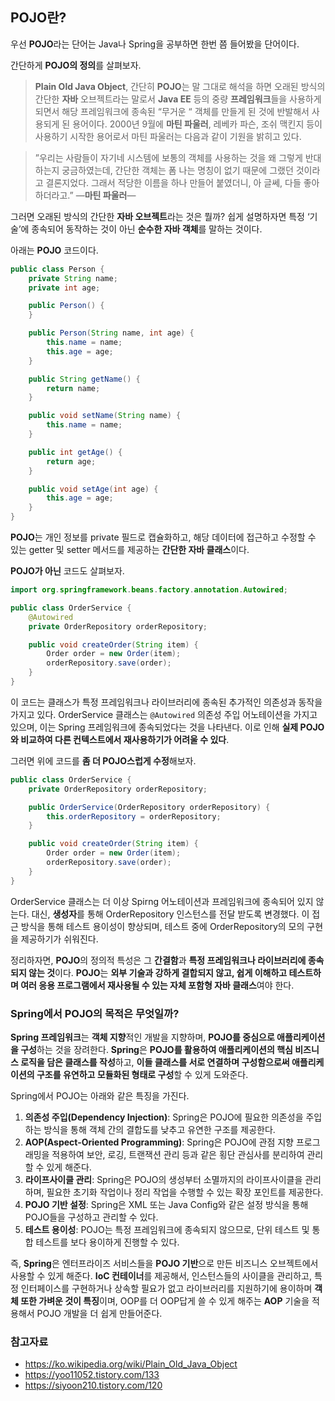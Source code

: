 

## POJO란?


우선 **POJO**라는 단어는 Java나 Spring을 공부하면 한번 쯤 들어봤을 단어이다.

간단하게 **POJO의 정의**를 살펴보자.

> **Plain Old Java Object**, 간단히 **POJO**는 말 그대로 해석을 하면 오래된 방식의 간단한 **자바** 오브젝트라는 말로서 **Java EE** 등의 중량 **프레임워크**들을 사용하게 되면서 해당 프레임워크에 종속된 “무거운 “ 객체를 만들게 된 것에 반발해서 사용되게 된 용어이다. 2000년 9월에 **마틴 파울러**, 레베카 파슨, 조쉬 맥킨지 등이 사용하기 시작한 용어로서 마틴 파울러는 다음과 같이 기원을 밝히고 있다.

> ”우리는 사람들이 자기네 시스템에 보통의 객체를 사용하는 것을 왜 그렇게 반대하는지 궁금하였는데, 간단한 객체는 폼 나는 명칭이 없기 때문에 그랬던 것이라고 결론지었다. 그래서 적당한 이름을 하나 만들어 붙였더니, 아 글쎄, 다들 좋아하더라고.” —**마틴 파울러**—
> 

그러면 오래된 방식의 간단한 **자바 오브젝트**라는 것은 뭘까?
쉽게 설명하자면 특정 ‘기술’에 종속되어 동작하는 것이 아닌 **순수한 자바 객체**를 말하는 것이다.

아래는 **POJO** 코드이다.

```java
public class Person {
    private String name;
    private int age;

    public Person() {
    }

    public Person(String name, int age) {
        this.name = name;
        this.age = age;
    }

    public String getName() {
        return name;
    }

    public void setName(String name) {
        this.name = name;
    }

    public int getAge() {
        return age;
    }

    public void setAge(int age) {
        this.age = age;
    }
}
```

**POJO**는 개인 정보를 private 필드로 캡슐화하고, 해당 데이터에 접근하고 수정할 수 있는 getter 및 setter 메서드를 제공하는 **간단한 자바 클래스**이다.

**POJO가 아닌** 코드도 살펴보자.

```java
import org.springframework.beans.factory.annotation.Autowired;

public class OrderService {
    @Autowired
    private OrderRepository orderRepository;

    public void createOrder(String item) {
        Order order = new Order(item);
        orderRepository.save(order);
    }
}
```

이 코드는 클래스가 특정 프레임워크나 라이브러리에 종속된 추가적인 의존성과 동작을 가지고 있다.
OrderService 클래스는 `@Autowired` 의존성 주입 어노테이션을 가지고 있으며, 이는 Spring 프레임워크에 종속되었다는 것을 나타낸다. 이로 인해 **실제 POJO와 비교하여 다른 컨텍스트에서 재사용하기가 어려울 수 있다**.

그러면 위에 코드를 **좀 더 POJO스럽게 수정**해보자.

```java
public class OrderService {
    private OrderRepository orderRepository;

    public OrderService(OrderRepository orderRepository) {
        this.orderRepository = orderRepository;
    }

    public void createOrder(String item) {
        Order order = new Order(item);
        orderRepository.save(order);
    }
}
```

OrderService 클래스는 더 이상 Spirng 어노테이션과 프레임워크에 종속되어 있지 않는다.
대신, **생성자**를 통해 OrderRepository 인스턴스를 전달 받도록 변경했다. 이 접근 방식을 통해 테스트 용이성이 향상되며, 테스트 중에 OrderRepository의 모의 구현을 제공하기가 쉬워진다.

정리하자면, **POJO**의 정의적 특성은 그 **간결함**과 **특정 프레임워크나 라이브러리에 종속되지 않는 것**이다.
**POJO**는 **외부 기술과 강하게 결합되지 않고, 쉽게 이해하고 테스트하며 여러 응용 프로그램에서 재사용될 수 있는 자체 포함형 자바 클래스**여야 한다.

### Spring에서 POJO의 목적은 무엇일까?

**Spring 프레임워크**는 **객체 지향**적인 개발을 지향하며, **POJO를 중심으로 애플리케이션을 구성**하는 것을 장려한다. **Spring**은 **POJO를 활용하여 애플리케이션의 핵심 비즈니스 로직을 담은 클래스를 작성**하고, **이들 클래스를 서로 연결하며 구성함으로써 애플리케이션의 구조를 유연하고 모듈화된 형태로 구성**할 수 있게 도와준다.

Spring에서 POJO는 아래와 같은 특징을 가진다.

1. **의존성 주입(Dependency Injection)**: Spring은 POJO에 필요한 의존성을 주입하는 방식을 통해 객체 간의 결합도를 낮추고 유연한 구조를 제공한다.
2. **AOP(Aspect-Oriented Programming)**: Spring은 POJO에 관점 지향 프로그래밍을 적용하여 보안, 로깅, 트랜잭션 관리 등과 같은 횡단 관심사를 분리하여 관리할 수 있게 해준다.
3. **라이프사이클 관리**: Spring은 POJO의 생성부터 소멸까지의 라이프사이클을 관리하며, 필요한 초기화 작업이나 정리 작업을 수행할 수 있는 확장 포인트를 제공한다.
4. **POJO 기반 설정**: Spring은 XML 또는 Java Config와 같은 설정 방식을 통해 POJO들을 구성하고 관리할 수 있다.
5. **테스트 용이성**: POJO는 특정 프레임워크에 종속되지 않으므로, 단위 테스트 및 통합 테스트를 보다 용이하게 진행할 수 있다.

즉, **Spring**은 엔터프라이즈 서비스들을 **POJO 기반**으로 만든 비즈니스 오브젝트에서 사용할 수 있게 해준다.
**IoC 컨테이너**를 제공해서, 인스턴스들의 사이클을 관리하고, 특정 인터페이스를 구현하거나 상속할 필요가 없고 라이브러리를 지원하기에 용이하며 **객체 또한 가벼운 것이 특징**이며, OOP를 더 OOP답게 쓸 수 있게 해주는 **AOP** 기술을 적용해서 POJO 개발을 더 쉽게 만들어준다.

### 참고자료

- <https://ko.wikipedia.org/wiki/Plain_Old_Java_Object>
- <https://yoo11052.tistory.com/133>
- <https://siyoon210.tistory.com/120>
